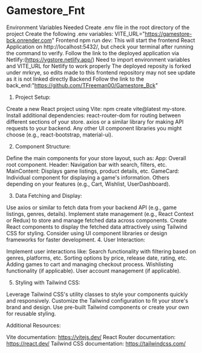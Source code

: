 # Gamestore_Fnt

Environment Variables Needed
Create .env file in the root directory of the project
Create the following .env variables:
VITE_URL="https://gamestore-bck.onrender.com"
Frontend
npm run dev: This will start the frontend React Application on http://localhost:5432/, but check your terminal after running the command to verify.
Follow the link to the deployed application via Netlify:(https://vgstore.netlify.app/)
Need to import environment variables and VITE_URL for Netlify to work properly
The deployed reposity is forked under mrkrye, so edits made to this frontend repository may not see update as it is not linked directly
Backend
Follow the link to the back_end:"https://github.com/TFreeman00/Gamestore_Bck"

1. Project Setup:

Create a new React project using Vite: npm create vite@latest my-store.
Install additional dependencies:
react-router-dom for routing between different sections of your store.
axios or a similar library for making API requests to your backend.
Any other UI component libraries you might choose (e.g., react-bootstrap, material-ui).


2. Component Structure:

Define the main components for your store layout, such as:
App: Overall root component.
Header: Navigation bar with search, filters, etc.
MainContent: Displays game listings, product details, etc.
GameCard: Individual component for displaying a game's information.
Others depending on your features (e.g., Cart, Wishlist, UserDashboard).


3. Data Fetching and Display:

Use axios or similar to fetch data from your backend API (e.g., game listings, genres, details).
Implement state management (e.g., React Context or Redux) to store and manage fetched data across components.
Create React components to display the fetched data attractively using Tailwind CSS for styling.
Consider using UI component libraries or design frameworks for faster development.
4. User Interaction:

Implement user interactions like:
Search functionality with filtering based on genres, platforms, etc.
Sorting options by price, release date, rating, etc.
Adding games to cart and managing checkout process.
Wishlisting functionality (if applicable).
User account management (if applicable).


5. Styling with Tailwind CSS:

Leverage Tailwind CSS's utility classes to style your components quickly and responsively.
Customize the Tailwind configuration to fit your store's brand and design.
Use pre-built Tailwind components or create your own for reusable styling.


Additional Resources:

Vite documentation: https://vitejs.dev/
React Router documentation: https://react.dev/
Tailwind CSS documentation: https://tailwindcss.com/
